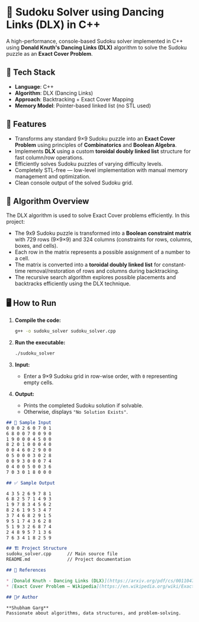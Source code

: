 # 🧩 Sudoku Solver using Dancing Links (DLX) in C++

A high-performance, console-based Sudoku solver implemented in C++ using **Donald Knuth's Dancing Links (DLX)** algorithm to solve the Sudoku puzzle as an **Exact Cover Problem**.

## 🔧 Tech Stack
- **Language**: C++
- **Algorithm**: DLX (Dancing Links)
- **Approach**: Backtracking + Exact Cover Mapping
- **Memory Model**: Pointer-based linked list (no STL used)

## 📌 Features
- Transforms any standard 9×9 Sudoku puzzle into an **Exact Cover Problem** using principles of **Combinatorics** and **Boolean Algebra**.
- Implements **DLX** using a custom **toroidal doubly linked list** structure for fast column/row operations.
- Efficiently solves Sudoku puzzles of varying difficulty levels.
- Completely STL-free — low-level implementation with manual memory management and optimization.
- Clean console output of the solved Sudoku grid.

## 🧠 Algorithm Overview

The DLX algorithm is used to solve Exact Cover problems efficiently. In this project:

- The 9x9 Sudoku puzzle is transformed into a **Boolean constraint matrix** with 729 rows (9×9×9) and 324 columns (constraints for rows, columns, boxes, and cells).
- Each row in the matrix represents a possible assignment of a number to a cell.
- The matrix is converted into a **toroidal doubly linked list** for constant-time removal/restoration of rows and columns during backtracking.
- The recursive search algorithm explores possible placements and backtracks efficiently using the DLX technique.

## 🖥️ How to Run

1. **Compile the code:**
   ````bash
   g++ -o sudoku_solver sudoku_solver.cpp

2. **Run the executable:**
   ```bash
   ./sudoku_solver

3. **Input:**

   * Enter a 9×9 Sudoku grid in row-wise order, with `0` representing empty cells.

4. **Output:**

   * Prints the completed Sudoku solution if solvable.
   * Otherwise, displays `"No Solution Exists"`.
```markdown
## 📂 Sample Input
0 0 0 2 6 0 7 0 1
6 8 0 0 7 0 0 9 0
1 9 0 0 0 4 5 0 0
8 2 0 1 0 0 0 4 0
0 0 4 6 0 2 9 0 0
0 5 0 0 0 3 0 2 8
0 0 9 3 0 0 0 7 4
0 4 0 0 5 0 0 3 6
7 0 3 0 1 8 0 0 0

## ✅ Sample Output

4 3 5 2 6 9 7 8 1
6 8 2 5 7 1 4 9 3
1 9 7 8 3 4 5 6 2
8 2 6 1 9 5 3 4 7
3 7 4 6 8 2 9 1 5
9 5 1 7 4 3 6 2 8
5 1 9 3 2 6 8 7 4
2 4 8 9 5 7 1 3 6
7 6 3 4 1 8 2 5 9

## 🏗️ Project Structure
sudoku_solver.cpp      // Main source file
README.md              // Project documentation

## 📘 References

* [Donald Knuth - Dancing Links (DLX)](https://arxiv.org/pdf/cs/0011047.pdf)
* [Exact Cover Problem – Wikipedia](https://en.wikipedia.org/wiki/Exact_cover)

## 🙋‍♂️ Author

**Shubham Garg**
Passionate about algorithms, data structures, and problem-solving.
